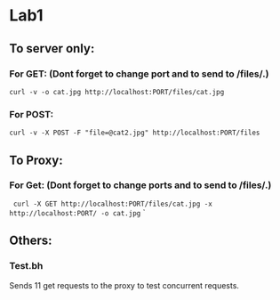 # Lab1
## To server only: 
### For GET: (Dont forget to change port and to send to /files/.)
`curl -v -o cat.jpg http://localhost:PORT/files/cat.jpg`
### For POST:
`curl -v -X POST -F "file=@cat2.jpg" http://localhost:PORT/files`

## To Proxy:
###  For Get: (Dont forget to change ports and to send to /files/.)
` curl -X GET http://localhost:PORT/files/cat.jpg -x http://localhost:PORT/ -o cat.jpg`
`

## Others:
### Test.bh 
Sends 11 get requests to the proxy to test concurrent requests. 
